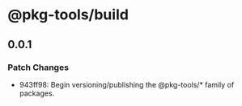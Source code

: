 # @pkg-tools/build

## 0.0.1

### Patch Changes

- 943ff98: Begin versioning/publishing the @pkg-tools/\* family of packages.
